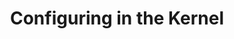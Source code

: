 ---
layout: doc/document
title: Configuring in the Kernel
show_sidebar: false
menubar: docs_menu
---